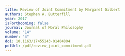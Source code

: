 ```yaml
---
title: Review of Joint Commitment by Margaret Gilbert
authors: Stephen A. Butterfill
year: 2017
isForthcoming: false
journal: Journal of Moral Philosophy
volume: "14"
number: "4"
doi: 10.1163/17455243-01404004
pdfUrl: /pdf/review_joint_commitment.pdf
---
```



